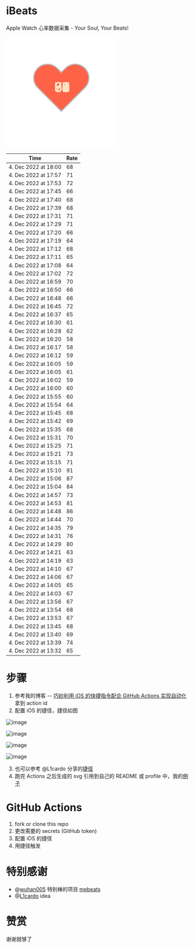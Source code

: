 # iBeats
Apple Watch 心率数据采集 - Your Soul, Your Beats!

![](./files/heart.svg)

<!--START_SECTION:my_heart_rate-->
| Time | Rate | 
 | ---- | ---- | 
| 4. Dec 2022 at 18:00 | 68 |
| 4. Dec 2022 at 17:57 | 71 |
| 4. Dec 2022 at 17:53 | 72 |
| 4. Dec 2022 at 17:45 | 66 |
| 4. Dec 2022 at 17:40 | 68 |
| 4. Dec 2022 at 17:39 | 68 |
| 4. Dec 2022 at 17:31 | 71 |
| 4. Dec 2022 at 17:29 | 71 |
| 4. Dec 2022 at 17:20 | 66 |
| 4. Dec 2022 at 17:19 | 64 |
| 4. Dec 2022 at 17:12 | 68 |
| 4. Dec 2022 at 17:11 | 65 |
| 4. Dec 2022 at 17:08 | 64 |
| 4. Dec 2022 at 17:02 | 72 |
| 4. Dec 2022 at 16:59 | 70 |
| 4. Dec 2022 at 16:50 | 66 |
| 4. Dec 2022 at 16:48 | 66 |
| 4. Dec 2022 at 16:45 | 72 |
| 4. Dec 2022 at 16:37 | 65 |
| 4. Dec 2022 at 16:30 | 61 |
| 4. Dec 2022 at 16:28 | 62 |
| 4. Dec 2022 at 16:20 | 58 |
| 4. Dec 2022 at 16:17 | 58 |
| 4. Dec 2022 at 16:12 | 59 |
| 4. Dec 2022 at 16:05 | 59 |
| 4. Dec 2022 at 16:05 | 61 |
| 4. Dec 2022 at 16:02 | 59 |
| 4. Dec 2022 at 16:00 | 60 |
| 4. Dec 2022 at 15:55 | 60 |
| 4. Dec 2022 at 15:54 | 64 |
| 4. Dec 2022 at 15:45 | 68 |
| 4. Dec 2022 at 15:42 | 69 |
| 4. Dec 2022 at 15:35 | 68 |
| 4. Dec 2022 at 15:31 | 70 |
| 4. Dec 2022 at 15:25 | 71 |
| 4. Dec 2022 at 15:21 | 73 |
| 4. Dec 2022 at 15:15 | 71 |
| 4. Dec 2022 at 15:10 | 91 |
| 4. Dec 2022 at 15:06 | 87 |
| 4. Dec 2022 at 15:04 | 84 |
| 4. Dec 2022 at 14:57 | 73 |
| 4. Dec 2022 at 14:53 | 81 |
| 4. Dec 2022 at 14:48 | 86 |
| 4. Dec 2022 at 14:44 | 70 |
| 4. Dec 2022 at 14:35 | 79 |
| 4. Dec 2022 at 14:31 | 76 |
| 4. Dec 2022 at 14:29 | 80 |
| 4. Dec 2022 at 14:21 | 63 |
| 4. Dec 2022 at 14:19 | 63 |
| 4. Dec 2022 at 14:10 | 67 |
| 4. Dec 2022 at 14:06 | 67 |
| 4. Dec 2022 at 14:05 | 65 |
| 4. Dec 2022 at 14:03 | 67 |
| 4. Dec 2022 at 13:56 | 67 |
| 4. Dec 2022 at 13:54 | 68 |
| 4. Dec 2022 at 13:53 | 67 |
| 4. Dec 2022 at 13:45 | 68 |
| 4. Dec 2022 at 13:40 | 69 |
| 4. Dec 2022 at 13:39 | 74 |
| 4. Dec 2022 at 13:32 | 65 |

<!--END_SECTION:my_heart_rate-->

# 步骤
1. 参考我的博客 -- [巧妙利用 iOS 的快捷指令配合 GitHub Actions 实现自动化](https://github.com/yihong0618/gitblog/issues/198) 拿到 action id
2. 配置 iOS 的捷径，捷径如图

![image](https://user-images.githubusercontent.com/15976103/122154218-0db0b480-ce97-11eb-93bb-5aec07c558dc.png)

![image](https://user-images.githubusercontent.com/15976103/122154236-186b4980-ce97-11eb-8e4b-70551a0391ae.png)

![image](https://user-images.githubusercontent.com/15976103/122154268-2d47dd00-ce97-11eb-902e-3acf292265a9.png)

![image](https://user-images.githubusercontent.com/15976103/122174055-fa144680-ceb4-11eb-9be2-3eb83cd516f7.png)

3. 也可以参考 @L1cardo 分享的[捷径](https://www.icloud.com/shortcuts/6ab6047b459c41ad822ad6b94b1c03d4)
4. 跑完 Actions 之后生成的 svg 引用到自己的 README 或 profile 中，我的[例子](https://github.com/yihong0618) 

# GitHub Actions

1. fork or clone this repo
2. 更改需要的 secrets (GitHub token)
3. 配置 iOS 的捷径
4. 用捷径触发

# 特别感谢
- @[wuhan005](https://github.com/wuhan005) 特别棒的项目 [mebeats](https://github.com/wuhan005/mebeats)
- @[L1cardo](https://github.com/L1cardo) idea

# 赞赏
谢谢就够了
